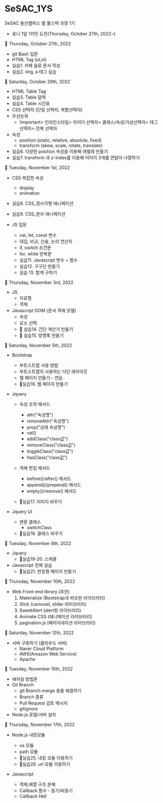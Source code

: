 # SeSAC_1YS

SeSAC 용산캠퍼스 웹 풀스택 과정 1기

- 효니 1일 1커밋 도전(Thursday, October 27th, 2022~)

🌱 Thursday, October 27th, 2022

- git Bash 입문
- HTML Tag (ul,ol)
- 실습1. 카페 음료 문서 작성
- 실습2. img, a 태그 실습

🌱 Saturday, October 29th, 2022

- HTML Table Tag
- 실습3. Table 달력
- 실습4. Table 시간표
- CSS 선택자 (단일 선택자, 복합선택자)
- 우선순위
  - !important> 인라인스타일> 아이디 선택자> 클래스/속성/가상선택자> 태그 선택자> 전체 선택자
- 속성
  - position (static, relative, absolute, fixed)
  - transform (skew, scale, rotate, translate)
- 실습6. 다양한 position 속성을 이용해 애벌레 만들기
- 실습7. transform 과 z-index를 이용해 이미지 3개를 연달아 나열하기

🌱 Tuesday, November 1st, 2022

- CSS 복잡한 속성
  - display
  - animation
- 실습8. CSS\_정사각형 애니메이션
- 실습9. CSS\_문자 애니메이션

- JS 입문

  - var, let, const 변수
  - 대입, 비교, 산술, 논리 연산자
  - if, switch 조건문
  - for, while 반복문
  - 실습11. Javascript 변수 + 함수
  - 실습12. 구구단 만들기
  - 실습 13. 합계 구하기

🌱 Thursday, November 3rd, 2022

- JS
  - 자료형
  - 객체
- Javascript DOM (문서 객체 모델)
  - 속성
  - 요소 선택
  - 🌷 실습14. 간단 계산기 만들기
  - 🌷 실습15. 방명록 만들기

🌱 Saturday, November 5th, 2022

- Bootstrap

  - 부트스트랩 사용 방법
  - 부트스트랩이 사용하는 다단 레이아웃
  - 웹 페이지 만들기 - 연습
  - 🌷실습16. 웹 페이지 만들기

- Jquery

  - 속성 조작 메서드

    - attr("속성명")
    - removeAttr("속성명")
    - prop("상태 속성명")
    - val()
    - addClass("class값")
    - removeClass("class값")
    - toggleClass("class값")
    - hasClass("class값")

  - 객체 편집 메서드
    - before()/after() 메서드
    - append()/prepend() 메서드
    - empty()/remove() 메서드
  - 🌷실습17. 이미지 바꾸기

- Jquery UI
  - 변환 클래스
    - switchClass
  - 🌷실습18. 클래스 바꾸기

🌱 Tuesday, November 8th, 2022

- Jquery
  - 🌷실습19-20. 스케줄
- Javascript 전체 실습
  - 🌷실습21. 반응형 페이지 만들기

🌱 Thursday, November 10th, 2022

- Web Front-end library (추천)
  1. Materialize (Bootstrap과 비슷한 라이브러리)
  2. Slick (carousel, slider 라이브러리)
  3. SweetAlert (alert창 라이브러리)
  4. Animate CSS (애니메이션 라이브러리)
  5. pagination.js (페이지네이션 라이브러리)

🌱 Saturday, November 12th, 2022

- 서버 구축하기 (클라우드 서버)
  - Naver Cloud Platform
  - AWS(Amazon Web Service)
  - Apache

🌱 Tuesday, November 15th, 2022

- 애자일 방법론
- Git Branch
  - git Branch merge 충돌 해결하기
  - Branch 종류
  - Pull Request 검토 메시지
  - gitignore
- Node.js 로컬/서버 설치

🌱 Thursday, November 17th, 2022

- Node.js 내장모듈

  - os 모듈
  - path 모듈
  - 🌷실습25. 내장 모듈 이용하기
  - 🌷실습26. url 모듈 이용하기

- Javascript
  - 객체,배열 구조 분해
  - Callback 함수 - 동기/비동기
  - Callback Hell
